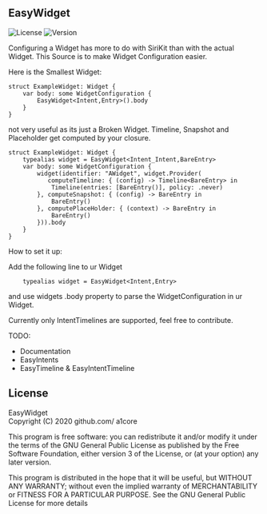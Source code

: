 ## EasyWidget

![License](https://img.shields.io/badge/license-GPL--3.0-red) ![Version](https://img.shields.io/badge/version-alpha-red)

Configuring a Widget has more to do with SiriKit than with the actual Widget.
This Source is to make Widget Configuration easier.


 
Here is the Smallest Widget:

    struct ExampleWidget: Widget {
        var body: some WidgetConfiguration {
            EasyWidget<Intent,Entry>().body
        }
    }
    
not very useful as its just a Broken Widget.
Timeline, Snapshot and Placeholder get computed by your closure.

    struct ExampleWidget: Widget {
        typealias widget = EasyWidget<Intent_Intent,BareEntry>
        var body: some WidgetConfiguration {
            widget(identifier: "AWidget", widget.Provider(
               computeTimeline: { (config) -> Timeline<BareEntry> in
                Timeline(entries: [BareEntry()], policy: .never)
            }, computeSnapshot: { (config) -> BareEntry in
                BareEntry()
            }, computePlaceHolder: { (context) -> BareEntry in
                BareEntry()
            })).body
        }
    }

How to set it up:

Add the following line to ur Widget 

        typealias widget = EasyWidget<Intent,Entry>

and use widgets .body property to parse the WidgetConfiguration in ur Widget.

Currently only IntentTimelines are supported, feel free to contribute.

TODO:
-  Documentation
-  EasyIntents 
-  EasyTimeline & EasyIntentTimeline


## License
 EasyWidget  
 Copyright (C) 2020  github.com/ a1core

 This program is free software: you can redistribute it and/or modify
 it under the terms of the GNU General Public License as published by
 the Free Software Foundation, either version 3 of the License, or
   (at your option) any later version.

   This program is distributed in the hope that it will be useful,
   but WITHOUT ANY WARRANTY; without even the implied warranty of
   MERCHANTABILITY or FITNESS FOR A PARTICULAR PURPOSE.  See the
   GNU General Public License for more details



